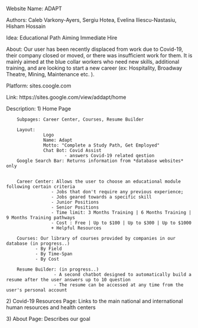 <p>Website Name: ADAPT
<p>Authors: Caleb Varkony-Ayers, Sergiu Hotea, Evelina Iliescu-Nastasiu, Hisham Hossain
<p>Idea: Educational Path Aiming Immediate Hire

<p>About: Our user has been recently displaced from work due to Covid-19, their company closed or moved, or there was insufficient work for them. It is mainly aimed at the blue collar workers who need new skills, additional training, and are looking to start a new career (ex: Hospitality, Broadway Theatre, Mining, Maintenance etc. ).
<p>Platform: sites.coogle.com
<p>Link: https://sites.google.com/view/addapt/home

<p>Description: 
 1) Home Page 
        
        Subpages: Career Center, Courses, Resume Builder
        
        Layout: 
                  Logo
                  Name: Adapt
                  Motto: "Complete a Study Path, Get Employed"
                  Chat Bot: Covid Assist 
                          - answers Covid-19 related qestion
        Google Search Bar: Returns information from *database websites* only 
  
  
        Career Center: Allows the user to choose an educational module following certain criteria  
                     - Jobs that don't require any previous experience;
                     - Jobs geared towards a specific skill
                     - Junior Positions
                     - Senior Positions
                     - Time limit: 3 Months Training | 6 Months Training | 9 Months Training pathways
                     - Cost : Free | Up to $100 | Up to $300 | Up to $1000
                     + Helpful Resources
        
        Courses: Our library of courses provided by companies in our database (in progress..)
               - By Field
               - By Time-Span
               - By Cost
  
        Resume Builder: (in progress..)
                      - A second chatbot designed to automatically build a resume after the user answers up to 10 question
                      - The resume can be accessed at any time from the user's personal account
                      
 <p>2) Covid-19 Resources Page: Links to the main national and international human resources and health centers
 
 <p>3) About Page: Describes our goal
